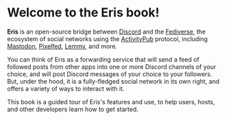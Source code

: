 # Welcome to the Eris book!

**Eris** is an open-source bridge between [Discord](https://discord.com) and the [Fediverse](https://en.wikipedia.org/wiki/Fediverse), the ecosystem of social networks using the [ActivityPub](https://activitypub.rocks/) protocol, including [Mastodon](https://joinmastodon.org/), [Pixelfed](https://pixelfed.org/), [Lemmy](https://join-lemmy.org/), and more.

You can think of Eris as a forwarding service that will send a feed of followed posts from other apps into one or more Discord channels of your choice, and will post Discord messages of your choice to your followers. But, under the hood, it is a fully-fledged social network in its own right, and offers a variety of ways to interact with it.

This book is a guided tour of Eris's features and use, to help users, hosts, and other developers learn how to get started.